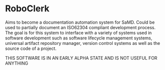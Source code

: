 # RoboClerk
Aims to become a documentation automation system for SaMD. Could be used to partially document an ISO62304 compliant development process. The goal is for this system to interface with a variety of systems used in software development such as software lifecycle management systems, universal artifact repository manager, version control systems as well as the source code of a project.

THIS SOFTWARE IS IN AN EARLY ALPHA STATE AND IS NOT USEFUL FOR ANYTHING
